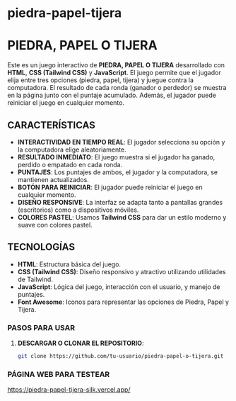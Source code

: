 # piedra-papel-tijera
# PIEDRA, PAPEL O TIJERA

Este es un juego interactivo de **PIEDRA, PAPEL O TIJERA** desarrollado con **HTML**, **CSS (Tailwind CSS)** y **JavaScript**. El juego permite que el jugador elija entre tres opciones (piedra, papel, tijera) y juegue contra la computadora. El resultado de cada ronda (ganador o perdedor) se muestra en la página junto con el puntaje acumulado. Además, el jugador puede reiniciar el juego en cualquier momento.

## CARACTERÍSTICAS

- **INTERACTIVIDAD EN TIEMPO REAL**: El jugador selecciona su opción y la computadora elige aleatoriamente.
- **RESULTADO INMEDIATO**: El juego muestra si el jugador ha ganado, perdido o empatado en cada ronda.
- **PUNTAJES**: Los puntajes de ambos, el jugador y la computadora, se mantienen actualizados.
- **BOTÓN PARA REINICIAR**: El jugador puede reiniciar el juego en cualquier momento.
- **DISEÑO RESPONSIVE**: La interfaz se adapta tanto a pantallas grandes (escritorios) como a dispositivos móviles.
- **COLORES PASTEL**: Usamos **Tailwind CSS** para dar un estilo moderno y suave con colores pastel.

## TECNOLOGÍAS

- **HTML**: Estructura básica del juego.
- **CSS (Tailwind CSS)**: Diseño responsivo y atractivo utilizando utilidades de Tailwind.
- **JavaScript**: Lógica del juego, interacción con el usuario, y manejo de puntajes.
- **Font Awesome**: Iconos para representar las opciones de Piedra, Papel y Tijera.



### PASOS PARA USAR

1. **DESCARGAR O CLONAR EL REPOSITORIO**:

   ```bash
   git clone https://github.com/tu-usuario/piedra-papel-o-tijera.git


### PÁGINA WEB PARA TESTEAR

https://piedra-papel-tijera-silk.vercel.app/